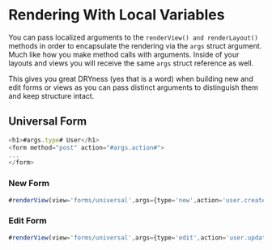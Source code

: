 # Rendering With Local Variables

You can pass localized arguments to the `renderView() and renderLayout()` methods in order to encapsulate the rendering via the `args` struct argument. Much like how you make method calls with arguments. Inside of your layouts and views you will receive the same `args` struct reference as well.

This gives you great DRYness \(yes that is a word\) when building new and edit forms or views as you can pass distinct arguments to distinguish them and keep structure intact.

## Universal Form

```javascript
<h1>#args.type# User</h1>
<form method="post" action="#args.action#">
...
</form>
```

### New Form

```javascript
#renderView(view='forms/universal',args={type='new',action='user.create'})#
```

### Edit Form

```javascript
#renderView(view='forms/universal',args={type='edit',action='user.update'})#
```

